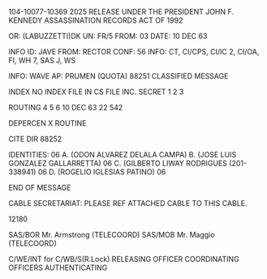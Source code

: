 104-10077-10369
2025 RELEASE UNDER THE PRESIDENT JOHN F. KENNEDY ASSASSINATION RECORDS ACT OF 1992

OR:	(LABUZZETTI)DK
UN: FR/5
FROM:	03
DATE: 10 DEC 63

INFO ID: JAVE
FROM: RECTOR
CONF: 56
INFO: CT, CI/CPS, CI/IC 2, CI/OA, FI, WH 7, SAS J, WS

INFO: WAVE
AP: PRUMEN (QUOTA)
88251
CLASSIFIED MESSAGE

INDEX
NO INDEX
FILE IN CS FILE INC.
SECRET
1
2
3

ROUTING
4
5
6
10 DEC 63 22 542

DEPERCEN
X ROUTINE

CITE DIR
88252

IDENTITIES: 06
A. (ODON ALVAREZ DELALA CAMPA)
B. (JOSE LUIS GONZALEZ GALLARRETTA) 06
C. (GILBERTO LIWAY RODRIGUES (201-338941) 06
D. (ROGELIO IGLESIAS PATINO) 06

END OF MESSAGE

CABLE SECRETARIAT: PLEASE REF ATTACHED CABLE TO THIS CABLE.

12180

SAS/BOR Mr. Armstrong (TELECOORD)
SAS/MOB Mr. Maggio (TELECOORD)

C/WE/INT
for C/WB/S(R.Lock)
RELEASING OFFICER
COORDINATING OFFICERS
AUTHENTICATING
